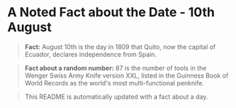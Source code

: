 
# A Noted Fact about the Date - 10th August

> **Fact:** August 10th is the day in 1809 that Quito, now the capital of Ecuador, declares independence from Spain.

> **Fact about a random number:** 87 is the number of tools in the Wenger Swiss Army Knife version XXL, listed in the Guinness Book of World Records as the world's most multi-functional penknife.

> This README is automatically updated with a fact about a day.
